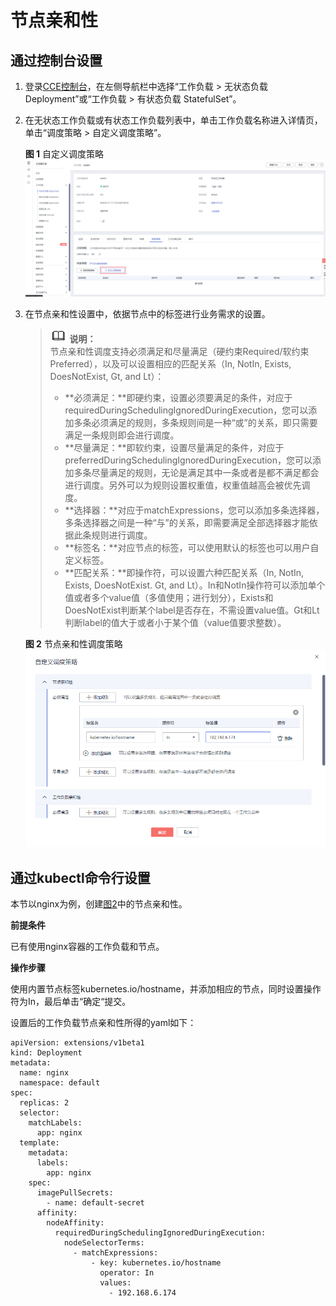 # 节点亲和性<a name="cce_01_0232"></a>

## 通过控制台设置<a name="section14975195565810"></a>

1.  登录[CCE控制台](https://console.huaweicloud.com/cce2.0/?utm_source=helpcenter)，在左侧导航栏中选择“工作负载 \> 无状态负载 Deployment”或“工作负载 \> 有状态负载 StatefulSet”。
2.  在无状态工作负载或有状态工作负载列表中，单击工作负载名称进入详情页，单击“调度策略 \> 自定义调度策略”。

    **图 1**  自定义调度策略<a name="fig1149695815347"></a>  
    ![](figures/自定义调度策略.png "自定义调度策略")

3.  在节点亲和性设置中，依据节点中的标签进行业务需求的设置。

    >![](public_sys-resources/icon-note.gif) **说明：**   
    >节点亲和性调度支持必须满足和尽量满足（硬约束Required/软约束Preferred），以及可以设置相应的匹配关系（In, NotIn, Exists, DoesNotExist, Gt, and Lt）：  
    >-   **必须满足：**即硬约束，设置必须要满足的条件，对应于requiredDuringSchedulingIgnoredDuringExecution，您可以添加多条必须满足的规则，多条规则间是一种“或”的关系，即只需要满足一条规则即会进行调度。  
    >-   **尽量满足：**即软约束，设置尽量满足的条件，对应于preferredDuringSchedulingIgnoredDuringExecution，您可以添加多条尽量满足的规则，无论是满足其中一条或者是都不满足都会进行调度。另外可以为规则设置权重值，权重值越高会被优先调度。  
    >-   **选择器：**对应于matchExpressions，您可以添加多条选择器，多条选择器之间是一种“与”的关系，即需要满足全部选择器才能依据此条规则进行调度。  
    >-   **标签名：**对应节点的标签，可以使用默认的标签也可以用户自定义标签。  
    >-   **匹配关系：**即操作符，可以设置六种匹配关系（In, NotIn, Exists, DoesNotExist. Gt, and Lt）。In和NotIn操作符可以添加单个值或者多个value值（多值使用；进行划分），Exists和DoesNotExist判断某个label是否存在，不需设置value值。Gt和Lt判断label的值大于或者小于某个值（value值要求整数）。  

    **图 2**  节点亲和性调度策略<a name="fig1738211131918"></a>  
    ![](figures/节点亲和性调度策略.png "节点亲和性调度策略")


## 通过kubectl命令行设置<a name="section9155952131619"></a>

本节以nginx为例，创建[图2](#fig1738211131918)中的节点亲和性。

**前提条件**

已有使用nginx容器的工作负载和节点。

**操作步骤**

使用内置节点标签kubernetes.io/hostname，并添加相应的节点，同时设置操作符为In，最后单击“确定“提交。

设置后的工作负载节点亲和性所得的yaml如下：

```
apiVersion: extensions/v1beta1
kind: Deployment
metadata:
  name: nginx
  namespace: default
spec:
  replicas: 2
  selector:
    matchLabels:
      app: nginx
  template:
    metadata:
      labels:
        app: nginx
    spec:
      imagePullSecrets:
        - name: default-secret
      affinity:
        nodeAffinity:
          requiredDuringSchedulingIgnoredDuringExecution:
            nodeSelectorTerms:
              - matchExpressions:
                  - key: kubernetes.io/hostname
                    operator: In
                    values:
                      - 192.168.6.174
```

